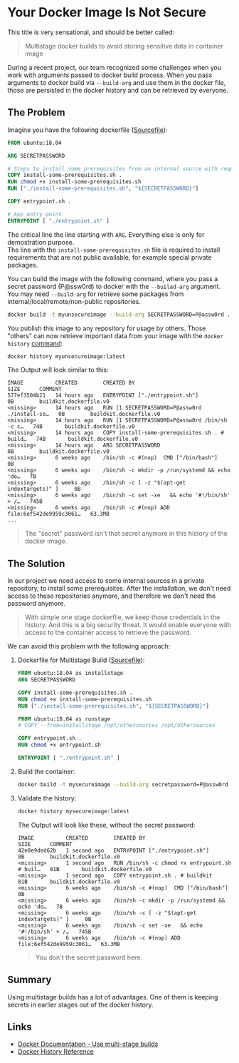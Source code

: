 # Your Docker Image Is Not Secure

This title is very sensational, and should be better called:  
> Multistage docker builds to avoid storing sensitive data in container image

During a recent project, our team recognized some challenges when you work with arguments passed to docker build process.
When you pass arguments to docker build via `--build-arg` and use them in the docker file, those
are persisted in the docker history and can be retrieved by everyone.

## The Problem

Imagine you have the following dockerfile ([Sourcefile](problem/dockerfile)):

```dockerfile
FROM ubuntu:18.04

ARG SECRETPASSWORD

# Steps to install some prerequisites from an internal source with requires a SECRETPASSWORD to access
COPY install-some-prerequisites.sh . 
RUN chmod +x install-some-prerequisites.sh 
RUN ["./install-some-prerequisites.sh", "${SECRETPASSWORD}"] 

COPY entrypoint.sh . 

# App entry point
ENTRYPOINT [ "./entrypoint.sh" ]
```

The critical line the line starting with `ARG`. Everything else is only for demostration purpose.  
The line with the `install-some-prerequisites.sh` file is required to install requirements that are not public available, for example special private packages.

You can build the image with the following command, where you pass a secret password (P@ssw0rd) to docker with the `--builad-arg` argument. You may need `--build-arg` for retrieve some packages from internal/local/remote/non-public repositories.

```bash
docker build -t myunsecureimage --build-arg SECRETPASSWORD=P@assw0rd .
```

You publish this image to any repository for usage by others. Those "others" can now retrieve important data from your image with the `docker history` [command](https://docs.docker.com/engine/reference/commandline/history/):

```bash
docker history myunsecureimage:latest
```

The Output will look similar to this:

```text
IMAGE          CREATED        CREATED BY                                      SIZE      COMMENT
577ef3504b21   14 hours ago   ENTRYPOINT ["./entrypoint.sh"]                  0B        buildkit.dockerfile.v0
<missing>      14 hours ago   RUN |1 SECRETPASSWORD=P@assw0rd ./install-so…   0B        buildkit.dockerfile.v0
<missing>      14 hours ago   RUN |1 SECRETPASSWORD=P@assw0rd /bin/sh -c c…   74B       buildkit.dockerfile.v0
<missing>      14 hours ago   COPY install-some-prerequisites.sh . # build…   74B       buildkit.dockerfile.v0
<missing>      14 hours ago   ARG SECRETPASSWORD                              0B        buildkit.dockerfile.v0
<missing>      6 weeks ago    /bin/sh -c #(nop)  CMD ["/bin/bash"]            0B        
<missing>      6 weeks ago    /bin/sh -c mkdir -p /run/systemd && echo 'do…   7B        
<missing>      6 weeks ago    /bin/sh -c [ -z "$(apt-get indextargets)" ]     0B        
<missing>      6 weeks ago    /bin/sh -c set -xe   && echo '#!/bin/sh' > /…   745B      
<missing>      6 weeks ago    /bin/sh -c #(nop) ADD file:6ef542de9959c3061…   63.3MB    
...
```

> The "secret" password isn't that secret anymore in this history of the docker image.

## The Solution

In our project we need access to some internal sources in a private repository, to install some prerequisites.
After the installation, we don't need access to these repositories anymore, and therefore we don't need the password anymore.

> With simple one stage dockerfile, we keep those credentials in the history. And this is a big security threat.
> It would enable everyone with access to the container access to retrieve the password.

We can avoid this problem with the following approach:

1. Dockerfile for Multistage Build ([Sourcefile](solution/dockerfile)):

    ```dockerfile
    FROM ubuntu:18.04 as installstage
    ARG SECRETPASSWORD

    COPY install-some-prerequisites.sh .
    RUN chmod +x install-some-prerequisites.sh
    RUN ["./install-some-prerequisites.sh", "${SECRETPASSWORD}"]

    FROM ubuntu:18.04 as runstage
    # COPY --from=installstage /opt/othersources /opt/othersources

    COPY entrypoint.sh .
    RUN chmod +x entrypoint.sh

    ENTRYPOINT [ "./entrypoint.sh" ]
    ```

1. Build the container:

    ```bash
    docker build -t mysecureimage --build-arg secretpassword=P@assw0rd .
    ```

1. Validate the history:

    ```bash
    docker history mysecureimage:latest
    ```

    The Output will look like these, without the secret password:

    ``` text
    IMAGE          CREATED        CREATED BY                                      SIZE      COMMENT
    42e0e9ded62b   1 second ago   ENTRYPOINT ["./entrypoint.sh"]                  0B        buildkit.dockerfile.v0
    <missing>      1 second ago   RUN /bin/sh -c chmod +x entrypoint.sh # buil…   81B       buildkit.dockerfile.v0
    <missing>      1 second ago   COPY entrypoint.sh . # buildkit                 81B       buildkit.dockerfile.v0
    <missing>      6 weeks ago    /bin/sh -c #(nop)  CMD ["/bin/bash"]            0B        
    <missing>      6 weeks ago    /bin/sh -c mkdir -p /run/systemd && echo 'do…   7B        
    <missing>      6 weeks ago    /bin/sh -c [ -z "$(apt-get indextargets)" ]     0B        
    <missing>      6 weeks ago    /bin/sh -c set -xe   && echo '#!/bin/sh' > /…   745B      
    <missing>      6 weeks ago    /bin/sh -c #(nop) ADD file:6ef542de9959c3061…   63.3MB    
    ```

    > You don't the secret password here.

## Summary

Using multistage builds has a lot of advantages. One of them is keeping secrets in earlier stages out of the docker history.

## Links

* [Docker Documentation - Use multi-stage builds](https://docs.docker.com/develop/develop-images/multistage-build/)
* [Docker History Reference](https://docs.docker.com/engine/reference/commandline/history/)
